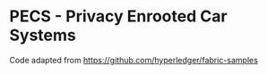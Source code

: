 # PECS - Privacy Enrooted Car Systems

Code adapted from https://github.com/hyperledger/fabric-samples